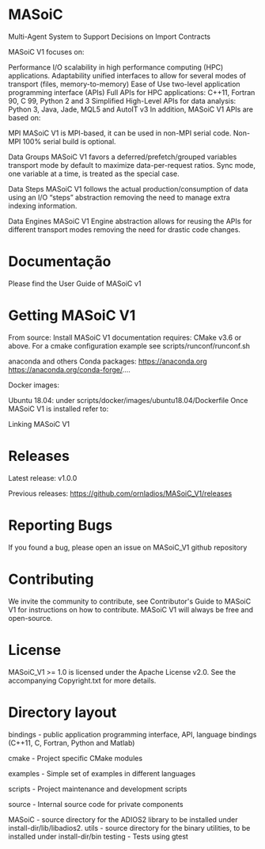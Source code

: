 # MASoiC
Multi-Agent System to Support Decisions on Import Contracts

MASoiC V1 focuses on:

Performance I/O scalability in high performance computing (HPC) applications.
Adaptability unified interfaces to allow for several modes of transport (files, memory-to-memory)
Ease of Use two-level application programming interface (APIs)
Full APIs for HPC applications: C++11, Fortran 90, C 99, Python 2 and 3
Simplified High-Level APIs for data analysis: Python 3, Java, Jade, MQL5 and AutoIT v3
In addition, MASoiC V1 APIs are based on:

MPI MASoiC V1 is MPI-based, it can be used in non-MPI serial code. Non-MPI 100% serial build is optional.

Data Groups MASoiC V1 favors a deferred/prefetch/grouped variables transport mode by default to maximize data-per-request ratios. Sync mode, one variable at a time, is treated as the special case.

Data Steps MASoiC V1 follows the actual production/consumption of data using an I/O “steps” abstraction removing the need to manage extra indexing information.

Data Engines MASoiC V1 Engine abstraction allows for reusing the APIs for different transport modes removing the need for drastic code changes.


# Documentação
Please find the User Guide of MASoiC v1


# Getting MASoiC V1
From source: Install MASoiC V1 documentation requires: CMake v3.6 or above. For a cmake configuration example see scripts/runconf/runconf.sh

anaconda and others Conda packages:
https://anaconda.org
https://anaconda.org/conda-forge/....

Docker images:

Ubuntu 18.04: under scripts/docker/images/ubuntu18.04/Dockerfile
Once MASoiC V1 is installed refer to:

Linking MASoiC V1


# Releases
Latest release: v1.0.0

Previous releases: https://github.com/ornladios/MASoiC_V1/releases

# Reporting Bugs
If you found a bug, please open an issue on MASoiC_V1 github repository

# Contributing
We invite the community to contribute, see Contributor's Guide to MASoiC V1 for instructions on how to contribute. MASoiC V1 will always be free and open-source.

# License
MASoiC_V1 >= 1.0 is licensed under the Apache License v2.0. See the accompanying Copyright.txt for more details.

# Directory layout
bindings - public application programming interface, API, language bindings (C++11, C, Fortran, Python and Matlab)

cmake - Project specific CMake modules

examples - Simple set of examples in different languages

scripts - Project maintenance and development scripts

source - Internal source code for private components

MASoiC - source directory for the ADIOS2 library to be installed under install-dir/lib/libadios2.
utils - source directory for the binary utilities, to be installed under install-dir/bin
testing - Tests using gtest
